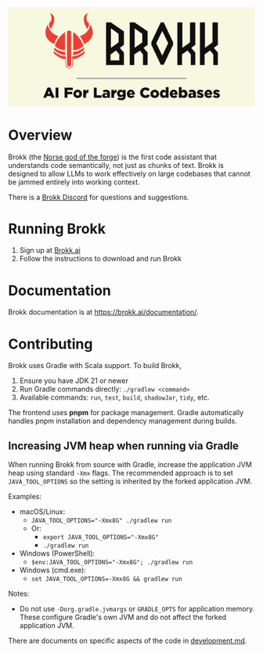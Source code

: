 <p align="center">
  <img src="docs/brokk.png" alt="Brokk – the forge god" width="600">
</p>

# Overview

Brokk (the [Norse god of the forge](https://en.wikipedia.org/wiki/Brokkr))
is the first code assistant that understands code semantically, not just
as chunks of text.  Brokk is designed to allow LLMs to work effectively
on large codebases that cannot be jammed entirely into working context.

There is a [Brokk Discord](https://discord.gg/QjhQDK8kAj) for questions and suggestions.

# Running Brokk

1. Sign up at [Brokk.ai](https://brokk.ai/)
1. Follow the instructions to download and run Brokk

# Documentation

Brokk documentation is at https://brokk.ai/documentation/.

# Contributing

Brokk uses Gradle with Scala support. To build Brokk,
1. Ensure you have JDK 21 or newer
2. Run Gradle commands directly: `./gradlew <command>`
3. Available commands: `run`, `test`, `build`, `shadowJar`, `tidy`, etc.

The frontend uses **pnpm** for package management. Gradle automatically handles pnpm installation and dependency management during builds.

## Increasing JVM heap when running via Gradle

When running Brokk from source with Gradle, increase the application JVM heap using standard `-Xmx` flags. The recommended approach is to set `JAVA_TOOL_OPTIONS` so the setting is inherited by the forked application JVM.

Examples:
- macOS/Linux:
  - `JAVA_TOOL_OPTIONS="-Xmx8G" ./gradlew run`
  - Or:
    - `export JAVA_TOOL_OPTIONS="-Xmx8G"`
    - `./gradlew run`
- Windows (PowerShell):
  - `$env:JAVA_TOOL_OPTIONS="-Xmx8G"; ./gradlew run`
- Windows (cmd.exe):
  - `set JAVA_TOOL_OPTIONS=-Xmx8G && gradlew run`

Notes:
- Do not use `-Dorg.gradle.jvmargs` or `GRADLE_OPTS` for application memory. These configure Gradle's own JVM and do not affect the forked application JVM.

There are documents on specific aspects of the code in [development.md](https://github.com/BrokkAi/brokk/tree/master/app/src/main/development.md).
